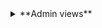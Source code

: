 <details> <summary>**Admin views**</summary>
**Users list**
![User list](https://awo.jpruezkiez.com/sc7zDq.png)

**Specific user profile**
![User Profile via admin view](https://awo.jpruezkiez.com/618dNU.png)
**Note: user personal profile resembles the image above**

 **Admin orders view**
![Orders View](https://awo.jpruezkiez.com/qOKhzn.png)
</details>